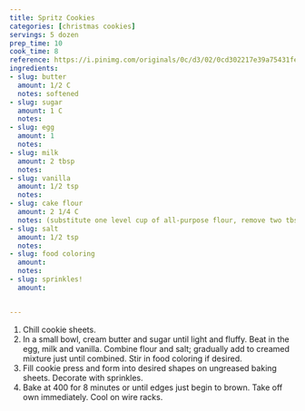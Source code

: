 ```yaml
---
title: Spritz Cookies
categories: [christmas cookies]
servings: 5 dozen
prep_time: 10
cook_time: 8
reference: https://i.pinimg.com/originals/0c/d3/02/0cd302217e39a75431fe13e26f725157.jpg
ingredients:
- slug: butter
  amount: 1/2 C
  notes: softened
- slug: sugar
  amount: 1 C
  notes:
- slug: egg
  amount: 1
  notes:
- slug: milk
  amount: 2 tbsp
  notes:
- slug: vanilla
  amount: 1/2 tsp
  notes:
- slug: cake flour
  amount: 2 1/4 C
  notes: (substitute one level cup of all-purpose flour, remove two tbsp and add two tbsp of cornstarch)
- slug: salt
  amount: 1/2 tsp
  notes:
- slug: food coloring
  amount:
  notes:
- slug: sprinkles!
  amount:


---
```


1. Chill cookie sheets.
2. In a small bowl, cream butter and sugar until light and fluffy. Beat in the egg, milk and vanilla. Combine flour and salt; gradually add to creamed mixture just until combined. Stir in food coloring if desired.
3. Fill cookie press and form into desired shapes on ungreased baking sheets. Decorate with sprinkles.
4. Bake at 400 for 8 minutes or until edges just begin to brown. Take off own immediately. Cool on wire racks.

